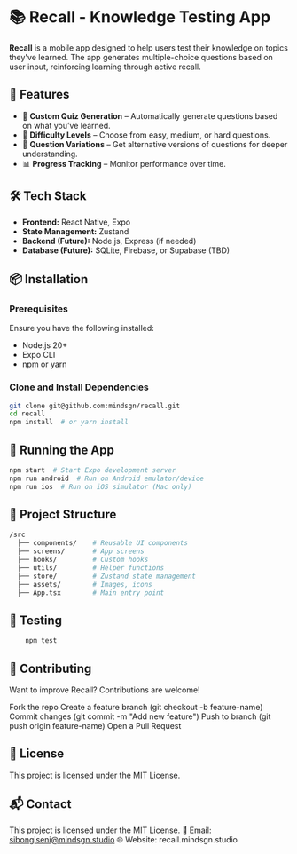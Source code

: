 # 📚 Recall - Knowledge Testing App  

**Recall** is a mobile app designed to help users test their knowledge on topics they've learned. The app generates multiple-choice questions based on user input, reinforcing learning through active recall.

## 🚀 Features  
- 📌 **Custom Quiz Generation** – Automatically generate questions based on what you’ve learned.  
- 🎯 **Difficulty Levels** – Choose from easy, medium, or hard questions.  
- 🔄 **Question Variations** – Get alternative versions of questions for deeper understanding.  
- 📊 **Progress Tracking** – Monitor performance over time.  

## 🛠️ Tech Stack  
- **Frontend:** React Native, Expo  
- **State Management:** Zustand  
- **Backend (Future):** Node.js, Express (if needed)  
- **Database (Future):** SQLite, Firebase, or Supabase (TBD)  

## 📦 Installation  

### **Prerequisites**  
Ensure you have the following installed:  
- Node.js 20+  
- Expo CLI  
- npm or yarn  

### **Clone and Install Dependencies**  
```sh
git clone git@github.com:mindsgn/recall.git
cd recall  
npm install  # or yarn install
```

## 🚀 Running the App
```sh
npm start  # Start Expo development server
npm run android  # Run on Android emulator/device
npm run ios  # Run on iOS simulator (Mac only)
```

## 📂 Project Structure
```sh
/src
  ├── components/    # Reusable UI components
  ├── screens/       # App screens
  ├── hooks/         # Custom hooks
  ├── utils/         # Helper functions
  ├── store/         # Zustand state management
  ├── assets/        # Images, icons
  ├── App.tsx        # Main entry point
```

## 🧪 Testing
```sh
    npm test 
```

## 🤝 Contributing
Want to improve Recall? Contributions are welcome!

Fork the repo
Create a feature branch (git checkout -b feature-name)
Commit changes (git commit -m "Add new feature")
Push to branch (git push origin feature-name)
Open a Pull Request

## 📝 License
This project is licensed under the MIT License.


## 📬 Contact
This project is licensed under the MIT License.
📧 Email: sibongiseni@mindsgn.studio
🌐 Website: recall.mindsgn.studio



